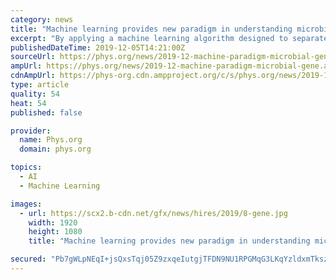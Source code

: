```yaml
---
category: news
title: "Machine learning provides new paradigm in understanding microbial gene regulation"
excerpt: "By applying a machine learning algorithm designed to separate mixed signals into their original sources, researchers were able to split a large high-quality collection of gene expression data into around 100 signals that represent the targeted effects of transcriptional regulators. The work was led by Bernhard Palsson, Galletti Professor of ..."
publishedDateTime: 2019-12-05T14:21:00Z
sourceUrl: https://phys.org/news/2019-12-machine-paradigm-microbial-gene.html
ampUrl: https://phys.org/news/2019-12-machine-paradigm-microbial-gene.amp
cdnAmpUrl: https://phys-org.cdn.ampproject.org/c/s/phys.org/news/2019-12-machine-paradigm-microbial-gene.amp
type: article
quality: 54
heat: 54
published: false

provider:
  name: Phys.org
  domain: phys.org

topics:
  - AI
  - Machine Learning

images:
  - url: https://scx2.b-cdn.net/gfx/news/hires/2019/8-gene.jpg
    width: 1920
    height: 1080
    title: "Machine learning provides new paradigm in understanding microbial gene regulation"

secured: "Pb7gWLpNEqI+jsQxsTqj05Z9zxqeIutgjTFDN9NU1RPGMqG3LKqYzldxmTksznVPEVEQjQhka/jjjBlRRa0c54tiyod33lK+bw81jCgGEoGoG4JzalpNugUnZX0ryECEJQPSsdn4d87Zv+DTpBnOexFhk/2dPbj+272RTx1K9TTyu/gQ7Bwx7sXXTfGZoFnr5UwTY5Knf0lVpyxQXcNCLJlBlfYU3DX6NS4m14gqS7nM6TrkXkx6rYpmWpkCEW2LXKLX9UDa7OBGxwXFCR5lSA==;PudkpUIpeJI8u8nrA9vMyQ=="
---
```


